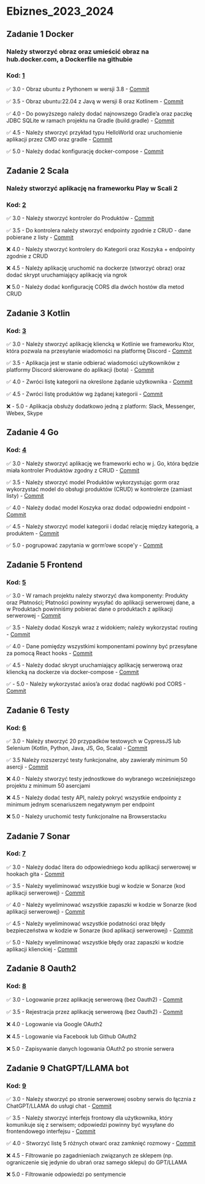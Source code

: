 # Ebiznes_2023_2024

## **Zadanie 1** Docker

### Należy stworzyć obraz oraz umieścić obraz na hub.docker.com, a Dockerfile na githubie

### **Kod**: [1](https://github.com/Leovambarii/E_biznes_2023_2024/tree/main/1)

:white_check_mark: 3.0 - Obraz ubuntu z Pythonem w wersji 3.8 - [Commit](https://github.com/Leovambarii/E_biznes_2023_2024/commit/9eb6aded5780b876c9a35e9a37ceab3a6c920abc)

:white_check_mark: 3.5 - Obraz ubuntu:22.04 z Javą w wersji 8 oraz Kotlinem - [Commit](https://github.com/Leovambarii/E_biznes_2023_2024/commit/9eb6aded5780b876c9a35e9a37ceab3a6c920abc)

:white_check_mark: 4.0 - Do powyższego należy dodać najnowszego Gradle’a oraz paczkę JDBC SQLite w ramach projektu na Gradle (build.gradle) - [Commit](https://github.com/Leovambarii/E_biznes_2023_2024/commit/9eb6aded5780b876c9a35e9a37ceab3a6c920abc)

:white_check_mark: 4.5 - Należy stworzyć przykład typu HelloWorld oraz uruchomienie aplikacji przez CMD oraz gradle - [Commit](https://github.com/Leovambarii/E_biznes_2023_2024/commit/9eb6aded5780b876c9a35e9a37ceab3a6c920abc)

:white_check_mark: 5.0 - Należy dodać konfigurację docker-compose - [Commit](https://github.com/Leovambarii/E_biznes_2023_2024/commit/9eb6aded5780b876c9a35e9a37ceab3a6c920abc)

## **Zadanie 2** Scala

### Należy stworzyć aplikację na frameworku Play w Scali 2

### **Kod**: [2](https://github.com/Leovambarii/E_biznes_2023_2024/tree/main/2/ScalaProject)

:white_check_mark: 3.0 - Należy stworzyć kontroler do Produktów - [Commit](https://github.com/Leovambarii/E_biznes_2023_2024/commit/22eba476a524cb29661eab9ecbd0c5794ebc6ed9)

:white_check_mark: 3.5 - Do kontrolera należy stworzyć endpointy zgodnie z CRUD - dane pobierane z listy - [Commit](https://github.com/Leovambarii/E_biznes_2023_2024/commit/22eba476a524cb29661eab9ecbd0c5794ebc6ed9)

:x: 4.0 - Należy stworzyć kontrolery do Kategorii oraz Koszyka + endpointy zgodnie z CRUD

:x: 4.5 - Należy aplikację uruchomić na dockerze (stworzyć obraz) oraz dodać skrypt uruchamiający aplikację via ngrok

:x: 5.0 - Należy dodać konfigurację CORS dla dwóch hostów dla metod CRUD

## **Zadanie 3** Kotlin

### **Kod**: [3](https://github.com/Leovambarii/E_biznes_2023_2024/tree/main/3)

:white_check_mark: 3.0 - Należy stworzyć aplikację kliencką w Kotlinie we frameworku Ktor, która pozwala na przesyłanie wiadomości na platformę Discord - [Commit](https://github.com/Leovambarii/E_biznes_2023_2024/commit/23d68b1975fd40bf206c2cb18ad62a36e0b23cc2)

:white_check_mark: 3.5 - Aplikacja jest w stanie odbierać wiadomości użytkowników z platformy Discord skierowane do aplikacji (bota) - [Commit](https://github.com/Leovambarii/E_biznes_2023_2024/commit/23d68b1975fd40bf206c2cb18ad62a36e0b23cc2)

:white_check_mark: 4.0 - Zwróci listę kategorii na określone żądanie użytkownika - [Commit](https://github.com/Leovambarii/E_biznes_2023_2024/commit/23d68b1975fd40bf206c2cb18ad62a36e0b23cc2)

:white_check_mark: 4.5 - Zwróci listę produktów wg żądanej kategorii - [Commit](https://github.com/Leovambarii/E_biznes_2023_2024/commit/23d68b1975fd40bf206c2cb18ad62a36e0b23cc2)

:x: - 5.0 - Aplikacja obsłuży dodatkowo jedną z platform: Slack, Messenger, Webex, Skype

## **Zadanie 4** Go

### **Kod**: [4](https://github.com/Leovambarii/E_biznes_2023_2024/tree/main/4)

:white_check_mark: 3.0 - Należy stworzyć aplikację we frameworki echo w j. Go, która będzie miała kontroler Produktów zgodny z CRUD - [Commit](https://github.com/Leovambarii/E_biznes_2023_2024/commit/d42cef195a7c44beb8dfe5cb1e99a18f9ffe7caf)

:white_check_mark: 3.5 - Należy stworzyć model Produktów wykorzystując gorm oraz wykorzystać model do obsługi produktów (CRUD) w kontrolerze (zamiast listy) - [Commit](https://github.com/Leovambarii/E_biznes_2023_2024/commit/d42cef195a7c44beb8dfe5cb1e99a18f9ffe7caf)

:white_check_mark: 4.0 - Należy dodać model Koszyka oraz dodać odpowiedni endpoint - [Commit](https://github.com/Leovambarii/E_biznes_2023_2024/commit/d42cef195a7c44beb8dfe5cb1e99a18f9ffe7caf)

:white_check_mark: 4.5 - Należy stworzyć model kategorii i dodać relację między kategorią, a produktem - [Commit](https://github.com/Leovambarii/E_biznes_2023_2024/commit/d42cef195a7c44beb8dfe5cb1e99a18f9ffe7caf)

:white_check_mark: 5.0 - pogrupować zapytania w gorm’owe scope'y - [Commit](https://github.com/Leovambarii/E_biznes_2023_2024/commit/c92bb96345de9881072a7adeb9754f906f46c2e8)

## **Zadanie 5** Frontend

### **Kod**: [5](https://github.com/Leovambarii/E_biznes_2023_2024/tree/main/5)

:white_check_mark: 3.0 - W ramach projektu należy stworzyć dwa komponenty: Produkty oraz Płatności; Płatności powinny wysyłać do aplikacji serwerowej dane, a w Produktach powinniśmy pobierać dane o produktach z aplikacji serwerowej - [Commit](https://github.com/Leovambarii/E_biznes_2023_2024/commit/1cb2878dd190ee6d61b9f8c8391f3ca76d9c3e01)

:white_check_mark: 3.5 - Należy dodać Koszyk wraz z widokiem; należy wykorzystać routing - [Commit](https://github.com/Leovambarii/E_biznes_2023_2024/commit/1cb2878dd190ee6d61b9f8c8391f3ca76d9c3e01)

:white_check_mark: 4.0 - Dane pomiędzy wszystkimi komponentami powinny być przesyłane za pomocą React hooks - [Commit](https://github.com/Leovambarii/E_biznes_2023_2024/commit/1cb2878dd190ee6d61b9f8c8391f3ca76d9c3e01)

:white_check_mark: 4.5 - Należy dodać skrypt uruchamiający aplikację serwerową oraz kliencką na dockerze via docker-compose - [Commit](https://github.com/Leovambarii/E_biznes_2023_2024/commit/1cb2878dd190ee6d61b9f8c8391f3ca76d9c3e01)

:white_check_mark: - 5.0 - Należy wykorzystać axios’a oraz dodać nagłówki pod CORS - [Commit](https://github.com/Leovambarii/E_biznes_2023_2024/commit/b4c266f448ec8b6949b06f83b923395c584e5ba4)

## **Zadanie 6** Testy

### **Kod**: [6](https://github.com/Leovambarii/E_biznes_2023_2024/tree/main/6)

:white_check_mark: 3.0 - Należy stworzyć 20 przypadków testowych w CypressJS lub Selenium (Kotlin, Python, Java, JS, Go, Scala) - [Commit](https://github.com/Leovambarii/E_biznes_2023_2024/commit/640603936e3075341076a8aa104f53efbc5b2579)

:white_check_mark: 3.5 Należy rozszerzyć testy funkcjonalne, aby zawierały minimum 50 asercji - [Commit](https://github.com/Leovambarii/E_biznes_2023_2024/commit/640603936e3075341076a8aa104f53efbc5b2579)

:x: 4.0 - Należy stworzyć testy jednostkowe do wybranego wcześniejszego projektu z minimum 50 asercjami

:x: 4.5 - Należy dodać testy API, należy pokryć wszystkie endpointy z minimum jednym scenariuszem negatywnym per endpoint

:x: 5.0 - Należy uruchomić testy funkcjonalne na Browserstacku

## **Zadanie 7** Sonar

### **Kod**: [7](https://github.com/Leovambarii/E_biznes_2023_2024/tree/main/7)

:white_check_mark: 3.0 - Należy dodać litera do odpowiedniego kodu aplikacji serwerowej w hookach gita - [Commit](https://github.com/Leovambarii/E_biznes_2023_2024/commit/853e2b788a333521920949ba0cf520fde92b848a)

:white_check_mark: 3.5 - Należy wyeliminować wszystkie bugi w kodzie w Sonarze (kod aplikacji serwerowej) - [Commit](https://github.com/Leovambarii/E_biznes_2023_2024/commit/853e2b788a333521920949ba0cf520fde92b848a)

:white_check_mark: 4.0 - Należy wyeliminować wszystkie zapaszki w kodzie w Sonarze (kod aplikacji serwerowej) - [Commit](https://github.com/Leovambarii/E_biznes_2023_2024/commit/853e2b788a333521920949ba0cf520fde92b848a)

:white_check_mark: 4.5 - Należy wyeliminować wszystkie podatności oraz błędy bezpieczeństwa w kodzie w Sonarze (kod aplikacji serwerowej) - [Commit](https://github.com/Leovambarii/E_biznes_2023_2024/commit/853e2b788a333521920949ba0cf520fde92b848a)

:white_check_mark: 5.0 - Należy wyeliminować wszystkie błędy oraz zapaszki w kodzie aplikacji klienckiej - [Commit](https://github.com/Leovambarii/E_biznes_2023_2024/commit/ac0e1b5dc5037be980bc093ca79d20e0f3d39332)

## **Zadanie 8** Oauth2

### **Kod**: [8](https://github.com/Leovambarii/E_biznes_2023_2024/tree/main/8)

:white_check_mark: 3.0 - Logowanie przez aplikację serwerową (bez Oauth2) - [Commit](https://github.com/Leovambarii/E_biznes_2023_2024/commit/9cf7db525a176e2cb8e54c45a2a54b59dd8a6065)

:white_check_mark: 3.5 - Rejestracja przez aplikację serwerową (bez Oauth2) - [Commit](https://github.com/Leovambarii/E_biznes_2023_2024/commit/9cf7db525a176e2cb8e54c45a2a54b59dd8a6065)

:x: 4.0 - Logowanie via Google OAuth2

:x: 4.5 - Logowanie via Facebook lub Github OAuth2

:x: 5.0 - Zapisywanie danych logowania OAuth2 po stronie serwera

## **Zadanie 9** ChatGPT/LLAMA bot

### **Kod**: [9](https://github.com/Leovambarii/E_biznes_2023_2024/tree/main/9)

:white_check_mark: 3.0 - Należy stworzyć po stronie serwerowej osobny serwis do łącznia z ChatGPT/LLAMA do usługi chat - [Commit](https://github.com/Leovambarii/E_biznes_2023_2024/commit/9cac3b11eb11314d09142c35b3538003f78b5ff2)

:white_check_mark: 3.5 - Należy stworzyć interfejs frontowy dla użytkownika, który komunikuje się z serwisem; odpowiedzi powinny być wysyłane do frontendowego interfejsu - [Commit](https://github.com/Leovambarii/E_biznes_2023_2024/commit/9cac3b11eb11314d09142c35b3538003f78b5ff2)

:white_check_mark: 4.0 - Stworzyć listę 5 różnych otwarć oraz zamknięć rozmowy - [Commit](https://github.com/Leovambarii/E_biznes_2023_2024/commit/9cac3b11eb11314d09142c35b3538003f78b5ff2)

:x: 4.5 - Filtrowanie po zagadnieniach związanych ze sklepem (np. ograniczenie się jedynie do ubrań oraz samego sklepu) do GPT/LLAMA

:x: 5.0 - Filtrowanie odpowiedzi po sentymencie
